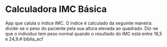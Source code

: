# Calculadora IMC Básica

App que calula o índice IMC. O índice é calculado da seguinte maneira: divide-se o peso do paciente pela sua altura elevada ao quadrado. Diz-se que o indivíduo tem peso normal quando o resultado do IMC está entre 18,5 e 24,9.# biblia_acf
